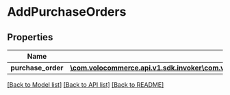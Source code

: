 # AddPurchaseOrders

## Properties
Name | Type | Description | Notes
------------ | ------------- | ------------- | -------------
**purchase_order** | [**\com.volocommerce.api.v1.sdk.invoker\com.volocommerce.api.v1.sdk.model\PurchaseOrderRequestBean[]**](PurchaseOrderRequestBean.md) |  | [optional] 

[[Back to Model list]](../README.md#documentation-for-models) [[Back to API list]](../README.md#documentation-for-api-endpoints) [[Back to README]](../README.md)


